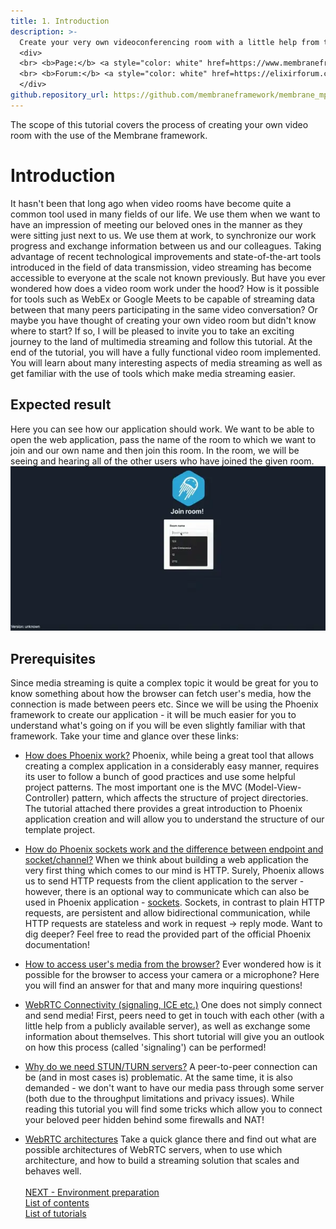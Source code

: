 ```yaml
---
title: 1. Introduction
description: >-
  Create your very own videoconferencing room with a little help from the Membrane Framework!
  <div>
  <br> <b>Page:</b> <a style="color: white" href=https://www.membraneframework.org/>Membrane Framework</a>
  <br> <b>Forum:</b> <a style="color: white" href=https://elixirforum.com/c/elixir-framework-forums/membrane-forum/104/>Membrane Forum</a>
  </div>
github.repository_url: https://github.com/membraneframework/membrane_mp4_plugin
---
```


The scope of this tutorial covers the process of creating your own video room with the use of the Membrane framework.
# Introduction
It hasn't been that long ago when video rooms have become quite a common tool used in many fields of our life. We use them when we want to have an impression of meeting our beloved ones in the manner as they were sitting just next to us. We use them at work, to synchronize our work progress and exchange information between us and our colleagues.
Taking advantage of recent technological improvements and state-of-the-art tools introduced in the field of data transmission, video streaming
has become accessible to everyone at the scale not known previously.
But have you ever wondered how does a video room work under the hood? How is it possible for tools such as WebEx or Google Meets to be capable of streaming data between that many peers participating in the same video conversation?
Or maybe you have thought of creating your own video room but didn't know where to start?
If so, I will be pleased to invite you to take an exciting journey to the land of multimedia streaming and follow this tutorial.
At the end of the tutorial, you will have a fully functional video room implemented.
You will learn about many interesting aspects of media streaming as well as get familiar with the use of tools which make media streaming easier.
## Expected result
Here you can see how our application should work. We want to be able to open the web application, pass the name of the room to which we want to join and our own name and then join this room. In the room, we will be seeing and hearing all of the other users who have joined the given room. <br>
![Expected Result](assets/records/expected_result.webp) <br>
## Prerequisites
Since media streaming is quite a complex topic it would be great for you to know something about how the browser can fetch user's media, how the connection is made between peers etc. Since we will be using the Phoenix framework to create our application - it will be much easier for you to understand what's going on if you will be even slightly familiar with that framework. Take your time and glance over these links:
+ [How does Phoenix work?](https://hexdocs.pm/phoenix/request_lifecycle.html)
Phoenix, while being a great tool that allows creating a complex application in a considerably easy manner, requires its user to follow a bunch of good practices and use some helpful project patterns. The most important one is the MVC (Model-View-Controller) pattern, which affects the structure of project directories. The tutorial attached there provides a great introduction to Phoenix application creation and will allow you to understand the structure of our template project.

+ [How do Phoenix sockets work and the difference between endpoint and socket/channel?](https://hexdocs.pm/phoenix/channels.html)
When we think about building a web application the very first thing which comes to our mind is HTTP.
Surely, Phoenix allows us to send HTTP requests from the client application to the server - however, there is an optional way to communicate
which can also be used in Phoenix application - [sockets](https://datatracker.ietf.org/doc/html/rfc6455).
Sockets, in contrast to plain HTTP requests, are persistent and allow bidirectional communication, while HTTP requests are stateless and work in request -> reply mode.
Want to dig deeper? Feel free to read the provided part of the official Phoenix documentation!

+ [How to access user's media from the browser?](https://www.html5rocks.com/en/tutorials/webrtc/basics/)
Ever wondered how is it possible for the browser to access your camera or a microphone? Here you will find an answer for that and many more inquiring questions!

+ [WebRTC Connectivity (signaling, ICE etc.)](https://developer.mozilla.org/en-US/docs/Web/API/WebRTC_API/Connectivity)
One does not simply connect and send media! First, peers need to get in touch with each other (with a little help from a publicly available server),
as well as exchange some information about themselves. This short tutorial will give you an outlook on how this process (called 'signaling') can be performed!

+ [Why do we need STUN/TURN servers?](https://www.html5rocks.com/en/tutorials/webrtc/infrastructure/)
A peer-to-peer connection can be (and in most cases is) problematic. At the same time, it is also demanded - we don't want to have our media pass through some server
(both due to the throughput limitations and privacy issues). While reading this tutorial you will find some tricks which allow you to connect your beloved peer hidden
behind some firewalls and NAT!

+ [WebRTC architectures](https://medium.com/securemeeting/webrtc-architecture-basics-p2p-sfu-mcu-and-hybrid-approaches-6e7d77a46a66)
Take a quick glance there and find out what are possible architectures of WebRTC servers, when to use which architecture, and how to build a streaming solution that scales and behaves well. <br><br>
[NEXT - Environment preparation](2_EnvironmentPreparation.md)<br>
[List of contents](index.md) <br>
[List of tutorials](../../index.md)

